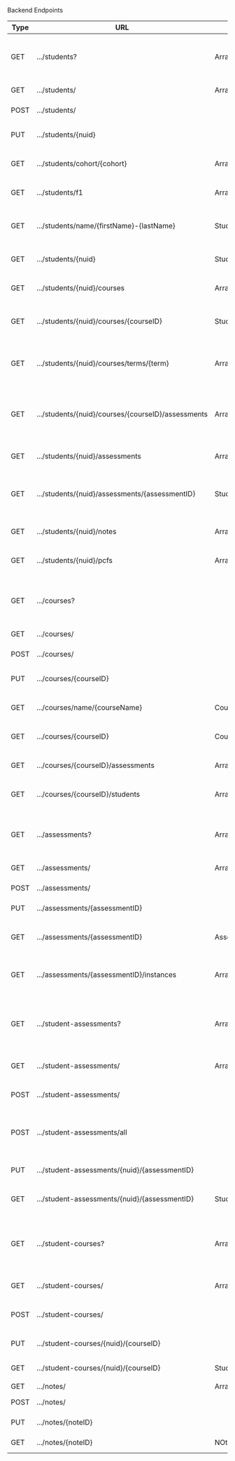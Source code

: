 
Backend Endpoints

| Type        | URL         | Returns  | Description |
| ----------- | ----------- | ----------- | ----------- |
| GET | .../students? | Array<Student> | Get all students that match the query parameters |
| GET | .../students/ | Array<Student> | Get all students |
| POST | .../students/ |  | Create a new student |
| PUT | .../students/{nuid} |  | Update student with given NUID |
| GET | .../students/cohort/{cohort} | Array<Student> | Get all students in given cohort |
| GET | .../students/f1 | Array<Student> | Get all international students |
| GET | .../students/name/{firstName}-{lastName} | Student | Get student with given first and last name |
| GET | .../students/{nuid} | Student | Get student with given NUID |
| GET | .../students/{nuid}/courses | Array<Course> | Get all of a student's courses|
| GET | .../students/{nuid}/courses/{courseID} | StudentCourse | Get a student's instance of a course |
| GET | .../students/{nuid}/courses/terms/{term} | Array<StudentCourse> | Get all of a student's course instances in a term |
| GET | .../students/{nuid}/courses/{courseID}/assessments | Array<StudentAssessment> | Get all student's assessment instances from a course |
| GET | .../students/{nuid}/assessments | Array<Assessment> | Get all of a student's assessments|
| GET | .../students/{nuid}/assessments/{assessmentID} | StudentAssessment | Get a student's instance of an assessment|
| GET | .../students/{nuid}/notes | Array<Note> | Get all of a student's notes|
| GET | .../students/{nuid}/pcfs | Array<PCF> | Get all of a student's PCFs|
|||||
| GET | .../courses? |  | Get all courses that match the query parameters |
| GET | .../courses/ |  | Get all courses |
| POST | .../courses/ |  | Create a course |
| PUT | .../courses/{courseID} |  | Update course with the given ID |
| GET | .../courses/name/{courseName} | Course | Get course with the given name |
| GET | .../courses/{courseID} | Course | Get course with the given ID |
| GET | .../courses/{courseID}/assessments | Array<Assessment> | Get a course's assessments |
| GET | .../courses/{courseID}/students | Array<Student> | Get a course's students |
|||||
| GET | .../assessments? | Array<Assessment> | Get all assessments that match the query parameters |
| GET | .../assessments/ | Array<Assessment> | Get all assessments |
| POST | .../assessments/ |  | Create an assessment |
| PUT | .../assessments/{assessmentID} |  | Update an assessment |
| GET | .../assessments/{assessmentID} | Assessment | Get assessment with the given ID |
| GET | .../assessments/{assessmentID}/instances | Array<StudentAssessment> | Get all instances of an assessment|
|||||
| GET | .../student-assessments? | Array<StudentAssessment> | Get all assessment instances that match the query parameters |
| GET | .../student-assessments/ | Array<StudentAssessment> | Get all assessment instances |
| POST | .../student-assessments/ |  | Create an assessment instance |
| POST | .../student-assessments/all |  | Creates many assessments from given array |
| PUT | .../student-assessments/{nuid}/{assessmentID} |  | Update an assessment instance |
| GET | .../student-assessments/{nuid}/{assessmentID} | StudentAssessment | Get an assessment instance |
|||||
| GET | .../student-courses? | Array<StudentCourse> | Get all course instances that match the given parameters |
| GET | .../student-courses/ | Array<StudentCourse> | Get all course instances |
| POST | .../student-courses/ |  | Create an course instance |
| PUT | .../student-courses/{nuid}/{courseID} |  | Update an course instance 
| GET | .../student-courses/{nuid}/{courseID} | StudentCourse | Get a course instance 
|||||
| GET | .../notes/ | Array<Note> | Get all notes |
| POST | .../notes/ |  | Create a note |
| PUT | .../notes/{noteID} |  | Update a note |
| GET | .../notes/{noteID} | NOte | Get a note with given ID |
